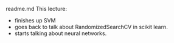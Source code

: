 readme.md
This lecture:
- finishes up SVM
- goes back to talk about RandomizedSearchCV in scikit learn.  
- starts talking about neural networks.